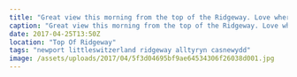 ```yaml
---
title: "Great view this morning from the top of the Ridgeway. Love where I live"
caption: "Great view this morning from the top of the Ridgeway. Love where I live"
date: 2017-04-25T13:50Z
location: "Top Of Ridgeway"
tags: "newport littleswitzerland ridgeway alltyryn casnewydd"
image: /assets/uploads/2017/04/5f3d04695bf9ae64534306f26038d001.jpg
---
```

